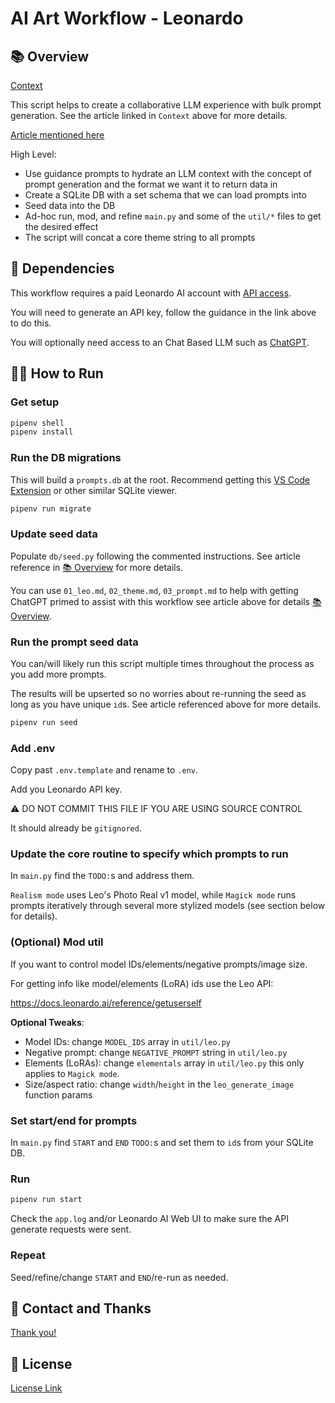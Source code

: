 # AI Art Workflow - Leonardo

## 📚 Overview

[Context](../README.md)

This script helps to create a collaborative LLM experience with bulk prompt generation. See the article linked in `Context` above for more details.

[Article mentioned here](../README.md#📚-overview)

High Level:

- Use guidance prompts to hydrate an LLM context with the concept of prompt generation and the format we want it to return data in
- Create a SQLite DB with a set schema that we can load prompts into
- Seed data into the DB
- Ad-hoc run, mod, and refine `main.py` and some of the `util/*` files to get the desired effect
- The script will concat a core theme string to all prompts

## 🧩 Dependencies

This workflow requires a paid Leonardo AI account with [API access](https://leonadoai.com/api/).

You will need to generate an API key, follow the guidance in the link above to do this.

You will optionally need access to an Chat Based LLM such as [ChatGPT](https://chat.openai.com/).

## 🏃‍♀️ How to Run

### Get setup

```bash
pipenv shell
pipenv install
```

### Run the DB migrations

This will build a `prompts.db` at the root. Recommend getting this [VS Code Extension](https://marketplace.visualstudio.com/items?itemName=qwtel.sqlite-viewer) or other similar SQLite viewer.

```bash
pipenv run migrate
```

### Update seed data

Populate `db/seed.py` following the commented instructions. See article reference in [📚 Overview](README.md#📚-overview) for more details.

You can use `01_leo.md`, `02_theme.md`, `03_prompt.md` to help with getting ChatGPT primed to assist with this workflow see article above for details [📚 Overview](README.md#📚-overview).

### Run the prompt seed data

You can/will likely run this script multiple times throughout the process as you add more prompts.

The results will be upserted so no worries about re-running the seed as long as you have unique `id`s. See article referenced above for more details.

```bash
pipenv run seed
```

### Add .env

Copy past `.env.template` and rename to `.env`.

Add you Leonardo API key.

⚠️ DO NOT COMMIT THIS FILE IF YOU ARE USING SOURCE CONTROL

It should already be `gitignored`.

### Update the core routine to specify which prompts to run

In `main.py` find the `TODO:`s and address them.

`Realism mode` uses Leo's Photo Real v1 model, while `Magick mode` runs prompts iteratively through several more stylized models (see section below for details).

### (Optional) Mod util

If you want to control model IDs/elements/negative prompts/image size.

For getting info like model/elements (LoRA) ids use the Leo API:

https://docs.leonardo.ai/reference/getuserself

**Optional Tweaks**:

- Model IDs: change `MODEL_IDS` array in `util/leo.py`
- Negative prompt: change `NEGATIVE_PROMPT` string in `util/leo.py`
- Elements (LoRAs): change `elementals` array in `util/leo.py` this only applies to `Magick mode`.
- Size/aspect ratio: change `width`/`height` in the `leo_generate_image` function params

### Set start/end for prompts

In `main.py` find `START` and `END` `TODO:`s and set them to `id`s from your SQLite DB.

### Run

```bash
pipenv run start
```

Check the `app.log` and/or Leonardo AI Web UI to make sure the API generate requests were sent.

### Repeat

Seed/refine/change `START` and `END`/re-run as needed.

## 🙏 Contact and Thanks

[Thank you!](../README.md#🙏-contact-and-thanks)

## 🪪 License

[License Link](../LICENSE.md)
